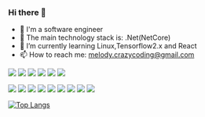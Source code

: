### Hi there 👋

<!--
**Yinger/Yinger** is a ✨ _special_ ✨ repository because its `README.md` (this file) appears on your GitHub profile.

Here are some ideas to get you started:

- 🔭 I’m currently working on ...
- 🌱 I’m currently learning ...
- 👯 I’m looking to collaborate on ...
- 🤔 I’m looking for help with ...
- 💬 Ask me about ...
- 📫 How to reach me: ...
- 😄 Pronouns: ...
- ⚡ Fun fact: ...
-->


- 🔭 I'm a software engineer
- 👯 The main technology stack is: .Net(NetCore)
- 🌱 I’m currently learning Linux,Tensorflow2.x and React
- 📫 How to reach me: melody.crazycoding@gmail.com

[![](https://img.shields.io/badge/macOS-292e33?style=flat-square&logo=apple&logoColor=ffffff)]()
[![](https://img.shields.io/badge/Windows-2376bc?style=flat-square&logo=windows&logoColor=ffffff)](https://www.microsoft.com/windows/get-windows-10)
[![](https://img.shields.io/badge/linux-292e33?style=flat-square&logo=linux&logoColor=ffffff)](https://www.linux.org/)
[![](https://img.shields.io/badge/CentOS-262577?style=flat-square&logo=CentOS&logoColor=ffffff)](https://www.centos.org/)
[![](https://img.shields.io/badge/IDE-Visual%20Studio-blue?style=flat-square&logo=visual-studio&logoColor=ffffff)](https://code.visualstudio.com/)
[![](https://img.shields.io/badge/IDE-Visual%20Studio%20Code-blue?style=flat-square&logo=visual-studio-code&logoColor=ffffff)](https://code.visualstudio.com/)


[![](https://img.shields.io/badge/-Core-2376bc?style=flat-square&logo=.Net&logoColor=ffffff)](https://dotnet.microsoft.com/)
[![](https://img.shields.io/badge/-TypeScript-007acc?style=flat-square&logo=TypeScript&logoColor=ffffff)](https://www.typescriptlang.org/)
[![](https://img.shields.io/badge/-React-61dafb?style=flat-square&logo=react&logoColor=ffffff)](https://reactjs.org/)
[![](https://img.shields.io/badge/-Python-3776ab?style=flat-square&logo=Python&logoColor=ffffff)](https://www.python.org/)
[![](https://img.shields.io/badge/-TensorFlow-ff6f00?style=flat-square&logo=TensorFlow&logoColor=ffffff)](https://www.tensorflow.org/)
[![](https://img.shields.io/badge/-Jupyter-f37626?style=flat-square&logo=Jupyter&logoColor=ffffff)](https://jupyter.org/)
[![](https://img.shields.io/badge/-Node.js-43853d?style=flat-square&logo=node.js&logoColor=ffffff)](https://nodejs.org/)
[![](https://img.shields.io/badge/-Nginx-269539?style=flat-square&logo=nginx&logoColor=ffffff)](https://nginx.org/)
[![](https://img.shields.io/badge/-Swagger-85ea2d?style=flat-square&logo=Swagger&logoColor=000000)](https://swagger.io/)


[![Top Langs](https://github-readme-stats.vercel.app/api/top-langs/?username=Yinger&layout=compact)](https://github.com/anuraghazra/github-readme-stats)

